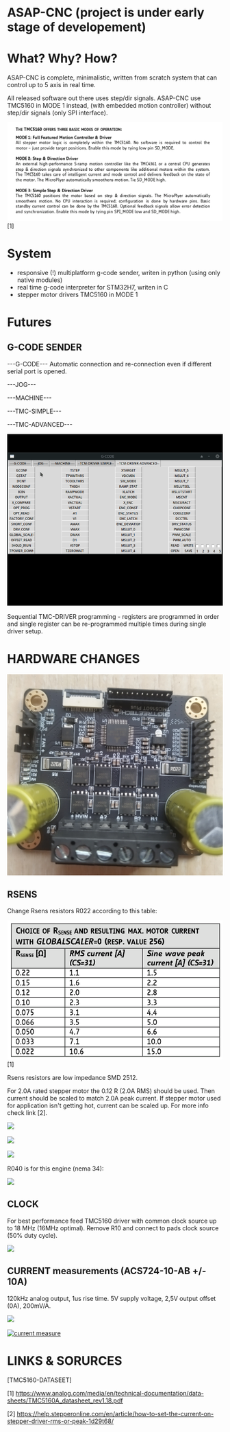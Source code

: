 # ASAP-CNC (project is under early stage of developement)

# What? Why? How?

 ASAP-CNC is complete, minimalistic, written from scratch system that can control up to 5 axis in real time.

 All released software out there uses step/dir signals. ASAP-CNC use TMC5160 in MODE 1 instead, (with embedded motion controller) without step/dir signals (only SPI interface).

![](https://raw.githubusercontent.com/0xDEADBEEF-ARM/ASAP-CNC/main/misc/TMC-MODE.png)
[1]

# System
- responsive (!) multiplatform g-code sender, writen in python (using only native modules)
- real time g-code interpreter for STM32H7, writen in C
- stepper motor drivers TMC5160 in MODE 1


# Futures

## G-CODE SENDER

---G-CODE---
 Automatic connection and re-connection even if different serial port is opened.

---JOG---

---MACHINE---

---TMC-SIMPLE---

---TMC-ADVANCED---

![](https://raw.githubusercontent.com/0xDEADBEEF-ARM/ASAP-CNC/main/misc/ASAP-TMC-DRIVER-ADVANCED.gif)


 Sequential TMC-DRIVER programming - registers are programmed in order and single register can be re-programmed multiple times during single driver setup.

# HARDWARE CHANGES

![](https://raw.githubusercontent.com/0xDEADBEEF-ARM/ASAP-CNC/main/misc/IMG_1b.jpg)

## RSENS
 Change Rsens resistors R022 according to this table:

![](https://raw.githubusercontent.com/0xDEADBEEF-ARM/ASAP-CNC/main/misc/RSENS.png)
[1]

Rsens resistors are low impedance SMD 2512.

 For 2.0A rated stepper motor the 0.12 R (2.0A RMS) should be used. Then current should be scaled to match 2.0A peak current. If stepper motor used for application isn't getting hot, current can be scaled up. For more info check link [2].

 ![](https://raw.githubusercontent.com/0xDEADBEEF-ASAP/ASAP-CNC/main/misc/Rsens_mix.jpg)

 ![](https://raw.githubusercontent.com/0xDEADBEEF-ASAP/ASAP-CNC/main/misc/TMC_Rsens_removed.png)

 ![](https://raw.githubusercontent.com/0xDEADBEEF-ASAP/ASAP-CNC/main/misc/Rsens_R040.jpg)

R040 is for this engine (nema 34):

![](https://github.com/0xDEADBEEF-ASAP/ASAP-CNC/blob/main/misc/Nema34_12_5Nm.jpg)

## CLOCK
 For best performance feed TMC5160 driver with common clock source up to 18 MHz (16MHz optimal).
Remove R10 and connect to pads clock source (50% duty cycle).

![](https://raw.githubusercontent.com/0xDEADBEEF-ASAP/ASAP-CNC/main/misc/R10.jpg)

## CURRENT measurements (ACS724-10-AB +/- 10A)
120kHz analog output, 1us rise time. 5V supply voltage, 2,5V output offset (0A), 200mV/A.

![](https://raw.githubusercontent.com/0xDEADBEEF-ASAP/ASAP-CNC/main/misc/ACS724.jpg)


[![current measure](https://raw.githubusercontent.com/0xDEADBEEF-ASAP/ASAP-CNC/main/misc/vid_1.png)](https://youtu.be/c74zXEftsE0)

# LINKS & SORURCES
[TMC5160-DATASEET]

 [1]
 https://www.analog.com/media/en/technical-documentation/data-sheets/TMC5160A_datasheet_rev1.18.pdf

 [2]
 https://help.stepperonline.com/en/article/how-to-set-the-current-on-stepper-driver-rms-or-peak-1d29t68/



